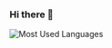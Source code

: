 ### Hi there 👋

<!--
**liam-kimball/liam-kimball** is a ✨ _special_ ✨ repository because its `README.md` (this file) appears on your GitHub profile.

Here are some ideas to get you started:

- 🔭 I’m currently working on ...
- 🌱 I’m currently learning ...
- 👯 I’m looking to collaborate on ...
- 🤔 I’m looking for help with ...
- 💬 Ask me about ...
- 📫 How to reach me: ...
- 😄 Pronouns: ...
- ⚡ Fun fact: ...
-->
<p>
    <img src="https://github-readme-stats.vercel.app/api/top-langs/?username=liam-kimball&title_color=9da5b4&text_color=c9d1d9&bg_color=242938&hide_border=true&border_radius=25&layout=compact" alt="Most Used Languages">
</p>
